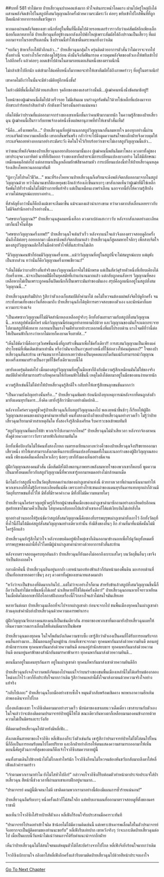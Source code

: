 ##บทที่ 581 ท่าไม้ตาย
ป๋ายเสี่ยวฉุนปากคอแห้งผาก หัวใจเต้นกระหน่ำโลดแรง ผ่านไปครู่ใหญ่ถึงได้ผสานพลังจิตเข้าไปในสถูปสั่งสมวิญญาณอีกครั้งด้วยความระมัดระวัง ค่อยๆ ขยับเข้าไปใกล้พื้นที่ที่ถูกปิดผนึกด้วยอาการอกสั่นขวัญผวา

หากมองผ่านพลังจิตของเขา ผนึกที่อยู่ในพื้นที่นี้เต็มไปด้วยรอยแตกร้าวราวกับว่าแค่สัมผัสอีกเพียงเล็กน้อยก็แตกทลายได้ ป๋ายเสี่ยวฉุนที่อยู่ข้างนอกลังเลไปพักใหญ่เพราะสัมผัสได้ถึงปราณเป็นเสี้ยวๆ ที่แผ่ออกมาจากในรอยปริแตกนั้น ซึ่งปราณนี้ทำให้เขาตื่นตระหนกยิ่งกว่าเดิม

“จบกันๆ ข้าหาเรื่องใส่ตัวอีกแล้ว...” ป๋ายเสี่ยวฉุนกลุ้มใจ ครุ่นคิดด้วยอาการตัวสั่นว่าไม่ควรจะจากไปทั้งอย่างนี้ จะอย่างไรก็ควรต้องดูให้รู้ก่อน ดังนั้นจึงกัดฟันกรอด ควบคุมพลังจิตของตัวเองให้ขยับเข้าไปใกล้อีกครั้ง แล้วค่อยๆ ลอดเข้าไปด้านในตามรอยแตกเส้นหนึ่งของตราผนึกนี้

ไม่กล้าเข้าไปลึกนัก แต่เข้ามาได้แค่คืบหนึ่งก็มากพอจะทำให้เขาสัมผัสได้ถึงภาพคร่าวๆ ที่อยู่ในตราผนึก!

เขาคาดไม่ถึงว่าในนั้นจะมีห้วงมิติอยู่อีกหนึ่งชั้น!

ในห้วงมิติชั้นนี้เต็มไปด้วยแสงสีเทา จุดลึกของของแสงสว่างนั้นมี...ผู้เฒ่าคนหนึ่งนั่งขัดสมาธิอยู่!!

ใบหน้าของผู้เฒ่าคนนี้เต็มไปด้วยริ้วรอย ไม่มีเส้นผม บนร่างถูกรัดพันไว้ด้วยโซ่เหล็กที่แปลงมาจากอักขระเก้าร้อยเก้าสิบเก้าตัว กักขังเขาไว้ตรงนั้นอย่างแน่นหนา

เห็นได้ชัดว่าปราณที่แผ่ออกมาจากร่างของเขาเหนือชั้นกว่าคนฟ้ามากมายนัก ในความรู้สึกของป๋ายเสี่ยวฉุน ผู้เฒ่าคนนี้เป็นราวกับเทพเจ้าองค์หนึ่งซึ่งแผ่พลานุภาพที่ทำให้เขาตัวสั่นเทิ้ม!

“นี่คือ...ครึ่งเทพหรือ...” ป๋ายเสี่ยวฉุนที่อยู่ด้านนอกสถูปวิญญาณกลั้นลมหายใจ มองทุกอย่างนี้ผ่านกระแสจิตด้วยความเหลือเชื่อ เขาอกสั่นพรั่นพรึง กลัวว่าจะไปดึงดูดความสนใจของอีกฝ่ายจึงควบคุมให้กระแสจิตถอยห่างออกมาอย่างระมัดระวัง คิดในใจไว้เรียบร้อยว่าเขาจะไม่เอาสถูปวิญญาณนี้แล้ว...

ทว่าขณะที่พลังจิตของป๋ายเสี่ยวฉุนถอยกลับออกมานั้นเอง ผู้เฒ่าคนนี้พลันลืมตาโพลง ดวงตาทั้งคู่ของเขาประดุจดวงอาทิตย์ นาทีที่เปิดออก ร่างของเขาก็คล้ายจะมีการเปลี่ยนแปลงบางอย่าง ไม่ได้มีลักษณะเหมือนคนอีกต่อไป แต่กลายมาเป็นงูเหลือมยักษ์สีชาดสามหัว การเปลี่ยนแปลงนี้ทำให้ป๋ายเสี่ยวฉุนหลุดร้องเสียงโหยหวนออกมาทันที

“ผู้อาวุโสโปรดไว้ชีวิต...” ขณะที่ร้องโหยหวนป๋ายเสี่ยวฉุนก็เตรียมจะดึงพลังจิตกลับออกมาจากในสถูปวิญญาณด้วย ทว่าไม่นานเขาก็ต้องหยุดชะงักแล้วร้องเอ๊ะขึ้นมาเบาๆ เขาสังเกตเห็นว่าผู้เฒ่าที่มีโซ่เหล็กรัดพันไปทั่วร่างนั้นไม่ได้มีร่างกายที่แท้จริง แต่เป็นเหมือนเงาพร่าเลือน นอกจากนี้ยังให้ความรู้สึกถึงความไม่สมบูรณ์แบบบางอย่าง...

ที่สำคัญยิ่งกว่านั้นก็คือถึงแม้เขาจะลืมตาขึ้น แม้จะมองแล้วน่าเกรงขาม ทว่าดวงตากลับเลื่อนลอยราวกับไม่มีจิตสำนึกอย่างไรอย่างนั้น...

“เศษซากวิญญาณ?” ป๋ายเสี่ยวฉุนสูดลมหนึ่งเฮือก ดวงตาเปล่งแสงวาววับ หลังจากสังเกตอย่างละเอียดเขาก็แน่ใจในที่สุด

“เศษซากวิญญาณครึ่งเทพ!!” ป๋ายเสี่ยวฉุนใจเต้นรัวเร็ว หลังจากแน่ใจแล้วจึงลองตรวจสอบดูอีกครั้ง นั่นถึงได้ค่อยๆ ถอยออกมา เมื่อเขาดึงพลังจิตกลับมาแล้ว ป๋ายเสี่ยวฉุนก็สูดลมหายใจลึกๆ เพื่อสงบจิตใจ มองสถูปวิญญาณผลึกใสในมือด้วยหัวใจที่สั่นสะท้านไม่เลิก

“มีวิญญาณคนฟ้าก็ย่อมมีวิญญาณครึ่งเทพ...แม้ว่าวิญญาณที่อยู่ในสถูปนี้จะไม่สมบูรณ์แบบ แต่ผุพังเป็นซากส่วน ทว่านั่นก็คือวิญญาณครึ่งเทพเชียวนะ!”

“เห็นได้ชัดว่าบางทีร่างที่แท้จริงของวิญญาณนี้อาจไม่ใช่นักพรต แต่เป็นสัตว์ดุร้ายตัวหนึ่งที่เทียบเคียงได้กับครึ่งเทพ...น่าจะเป็นยอดฝีมือในยุคสมัยที่เก่าแก่นานมากแล้ว แต่กลับถูกคนสังหาร วิญญาณที่หลงเหลือหากไม่เป็นเพราะถูกคนอื่นปิดผนึกก็เป็นเพราะมันทำของมันเอง สรุปคือถูกผนึกอยู่ในสถูปสั่งสมวิญญาณนี้...”

ป๋ายเสี่ยวฉุนขบริมฝีปาก รู้สึกว่าตัวเองเก็บสมบัติล้ำค่ามาได้ อดไม่ไหวจนต้องแผ่พลังจิตไปดูอีกครั้ง จนกระทั่งยามเที่ยงของวันที่สองมาถึง ป๋ายเสี่ยวฉุนถึงได้ยุติการตรวจสอบของตัวเอง และนัยน์ตาก็เผยความกระจ่างแจ้ง

“เป็นเศษซากวิญญาณที่ไม่มีจิตสำนึกหลงเหลืออยู่จริงๆ อีกทั้งยังผสานรวมกับสถูปสั่งสมวิญญาณนี้...หากสถูปพังเมื่อไหร่ ผนึกวิญญาณนี้ย่อมถูกทำลายตามไปด้วย และวิญญาณของมันก็จะแตกกระจายไปตามสถูปที่พังทลาย กลายมาเป็นแรงโจมตีทำลายล้างระลอกหนึ่งที่แผ่ไปรอบด้าน แรงโจมตีที่ว่านี้ต่อให้เป็นคนฟ้าก็เกรงว่าหากไม่ตายก็คงบาดเจ็บสาหัส...”

“เห็นได้ชัดว่านี่คืออาวุธวิเศษชิ้นหนึ่งที่ถูกสร้างขึ้นมาเพื่อใช้ครั้งเดียว!! การสะสมวิญญาณเป็นเพียงแค่ประโยชน์ที่เพิ่มเติมเข้ามาเท่านั้น หรือว่ามันจะเป็นอาวุธอย่างหนึ่งที่ใช้ล่อลวงให้คนลุ่มหลง?” ใจของป๋ายเสี่ยวฉุนสั่นสะท้าน เขาจินตนาการไม่ออกเลยว่าต้องเป็นบุคคลแบบใดกันแน่ถึงสามารถนำวิญญาณของครึ่งเทพมาสร้างเป็นอาวุธที่ใช้ครั้งเดียวแบบนี้ได้

เขายังคงครุ่นคิดต่อไป เมื่อมองสถูปวิญญาณที่อยู่ในมือเขาก็ถึงกับมีความรู้สึกเหมือนมันไม่ใช่ของจริง สมบัติล้ำค่าที่สามารถสร้างภัยคุกคามให้กับคนฟ้าได้ชิ้นนี้ เหตุใดถึงได้ตกมาอยู่ในมือของตนง่ายดายนัก

ความรู้สึกเช่นนี้ไม่ได้ทำให้ป๋ายเสี่ยวฉุนรู้สึกดีใจ กลับทำให้เขารู้สึกขนลุกขนชันมากกว่า

“เป็นความบังเอิญอย่างนั้นหรือ...” ป๋ายเสี่ยวฉุนพึมพำ ย้อนนึกถึงทุกเหตุการณ์หลังจากที่ตนถูกส่งตัวมายังแดนทุรกันดาร...ยิ่งคิด เขายิ่งรู้สึกว่ามีบางอย่างผิดปกติ...

หลังจากใคร่ครวญอยู่ชั่วครู่ป๋ายเสี่ยวฉุนก็เก็บสถูปวิญญาณลงไป พอเงยหน้าขึ้นช้าๆ ก็เรียกให้ผู้ฝึกวิญญาณสองคนของเผ่าภูเขาดำมาหาทันที คนทั้งสองมาถึงถ้ำของป๋ายเสี่ยวฉุนอย่างรวดเร็ว ไม่รู้ว่าป๋ายเสี่ยวฉุนเรียกมาด้วยสาเหตุอันใด ทั้งสองจึงรู้สึกตึงเครียด รีบคารวะขอเข้าพบทันที

“สถูปวิญญาณที่มอบให้ข้า พวกเจ้าไปเอามาจากไหน!” ป๋ายเสี่ยวฉุนไม่มัวเสียเวลา หลังจากจ้องตาคนทั้งคู่ด้วยดวงตาวาววับราวสายฟ้าก็เอ่ยถามทันใด

อีกทั้งเพื่อป้องกันไม่ให้คนทั้งสองโกหก เนตรทงเทียนกลางหว่างคิ้วของป๋ายเสี่ยวฉุนจึงปริขยายออกมาเสี้ยวหนึ่ง ทำให้เขาสามารถสังเกตเห็นการเปลี่ยนแปลงทั้งหมดทั้งในและนอกร่างของผู้ฝึกวิญญาณสองคนนี้ เพียงแค่คลื่นเคลื่อนไหวเล็กๆ น้อยๆ เขาก็ยังมองเห็นอย่างชัดเจน

ผู้ฝึกวิญญาณสองคนตัวสั่น เมื่อสัมผัสได้ถึงพลานุภาพทรงพลังลมหายใจของพวกเขาก็หอบถี่ พูดความเป็นมาทั้งหมดเกี่ยวกับสถูปวิญญาณนี้ที่พวกเขารู้ออกมาหมดอย่างไม่กล้าหมกเม็ด

นึกไม่ถึงว่าสถูปนี้จะเป็นวัตถุสืบทอดเก่าแก่ของเผ่าภูเขาดำแห่งนี้ ด้วยกาลเวลาที่ผ่านมาเนิ่นนานทำให้พวกเขาเองก็ยังไม่รู้ถึงรายละเอียดที่แน่ชัด เพราะอย่างไรซะชนเผ่าของแดนทุรกันดารแทบทุกเผ่าก็ล้วนมีวัตถุที่บรรพชนทิ้งไว้ให้ มีทั้งที่มีราคาค่างวด มีทั้งที่ไม่มีความหมายใดๆ

ป๋ายเสี่ยวฉุนใคร่ครวญอยู่ชั่วครู่ก็เรียกผู้นำชนพื้นเมืองของเผ่าภูเขาดำมาซักถามอย่างละเอียดยิบอีกคน สุดท้ายเขาก็ขมวดคิ้วเป็นปม ไล่ทุกคนกลับออกไปแล้วตัวเขาเองก็ได้แต่เงียบงันไม่เอ่ยสิ่งใด

ทุกอย่างล้วนบอกให้รู้แน่ชัดว่าสถูปสั่งสมวิญญาณนี้คือของที่บรรพบุรุษเผ่าภูเขาดำทิ้งเอาไว้ อีกทั้งวัตถุที่ทิ้งไว้นี้ก็ไม่ได้มีแค่สถูปสั่งสมวิญญาณอย่างเดียวเท่านั้น ยังมีสิ่งของอื่นๆ อีก ส่วนที่มาที่แน่ชัดนั้นไม่มีใครรู้อีกแล้ว

ป๋ายเสี่ยวฉุนยังรู้สึกไม่ว่าใจ หลังจากขบคิดอยู่พักใหญ่เขาก็เดินออกมาข้างนอกเพื่อไปดูวัตถุทั้งหมดที่บรรพบุรุษของเผ่านี้ทิ้งไว้โดยมีผู้นำเผ่าภูเขาดำนำทางด้วยอาการตัวสั่นสะท้าน

หลังจากตรวจสอบดูครบทุกอันแล้ว ป๋ายเสี่ยวฉุนก็ยังมองไม่ออกถึงเบาะแสใดๆ บนวัตถุชิ้นอื่นๆ เขาจึงจำเป็นต้องถอดใจ

กลางดึกคืนนี้ ป๋ายเสี่ยวฉุนยืนอยู่นอกถ้ำ เงยหน้ามองท้องฟ้าแล้วก็ก้มหน้ามองพื้นดิน มองรอบด้านที่เป็นเทือกเขาทอดยาวขึ้นๆ ลงๆ ดวงตาทั้งคู่ของเขาฉายแสงคมกล้า

“หวังว่าจะเป็นข้าเองที่คิดมากเกินไป...แต่ไม่ว่าจะอย่างไรก็ตาม สำหรับข้าแล้วสถูปสั่งสมวิญญาณชิ้นนี้ก็ถือว่าเป็นท่าไม้ตายชิ้นหนึ่งได้เลย! น่าเสียดายที่ใช้ได้แค่ครั้งเดียว!” ป๋ายเสี่ยวฉุนถอนหายใจยาวเหยียด ในเมื่อคิดไม่ออกเขาก็ถือโอกาสฝังกลบเรื่องนี้ไว้กลางใจแล้วไม่สนใจมันเสียเลย

หลายวันต่อมา ป๋ายเสี่ยวฉุนเลือกที่จะไปจากเผ่าภูเขาดำ ก่อนจะจากไป ชนพื้นเมืองทุกคนในเผ่าภูเขาดำล้วนคุกเข่าคำนับส่งป๋ายเสี่ยวฉุนด้วยความเคารพยำเกรง

ผู้ฝึกวิญญาณวัยกลางคนสองคนก็เป็นเช่นเดียวกัน สายตาของพวกเขาที่มองมายังป๋ายเสี่ยวฉุนเผยให้เห็นความหวาดเกรงเลื่อมใสที่เด่นชัดมากเป็นพิเศษ

ป๋ายเสี่ยวฉุนมองทุกคน ในใจก็พลันบังเกิดความซาบซึ้ง เขารู้สึกว่าตัวเองเป็นคนที่ได้รับการยอมรับจากคนอื่นอย่างมาก...ปีนั้นตอนอยู่ในหมู่บ้าน ก่อนที่เขาจะจากมา ทุกคนพากันมาส่งด้วยความยินดี ตอนอยู่สำนักธาราเทพ ทุกคนพากันมาส่งด้วยความยินดี ตอนอยู่สำนักสยบธาร ทุกคนพากันมาส่งด้วยความยินดี ตอนอยู่นครฟ้าของสำนักอันตมรรคาฟ้าดารา ทุกคนพากันมาส่งด้วยความยินดี...

ตอนนี้มาอยู่ในแดนทุรกันดาร อยู่ในเผ่าภูเขาดำ ทุกคนก็พากันมาส่งเขาด้วยความยินดีอีก

ป๋ายเสี่ยวฉุนยังจงใจกวาดพลังจิตมองไปจนแน่ใจว่าบนร่างของชนพื้นเมืองเหล่านี้ไม่ได้เตรียมฆ้องกลองโหม่งอะไรไว้ เขาก็ยิ่งประทับใจมากกว่าเดิม รู้สึกว่าคนเหล่านี้ตั้งใจมาส่งลาตนด้วยความจริงใจอย่างแท้จริง

“กลับไปเถอะ” ป๋ายเสี่ยวฉุนโบกมืออย่างซาบซึ้งใจ หมุนตัวกลับพร้อมเชิดคาง พกพาเอาความฮึกเหิมลำพองเดินจากไปไกล

เบื้องหลังของเขา โจวอีซิงติดตามมาอย่างรวดเร็ว นัยน์ตาของเขาเผยแววเด็ดเดี่ยว เขาสาบานกับตัวเองในใจแล้วว่าจะต้องติดตามปรมาจารย์ป๋ายผู้นี้ให้ได้ ขณะเดียวกันหางตาก็เหลือบมามองคนข้างกายด้วยความไม่เป็นมิตรและระวังภัย

ที่ติดตามป๋ายเสี่ยวฉุนไปด้วยยังมีหลี่เฟิง...

สังเกตเห็นสายตาของโจวอีซิง หลี่เฟิงเองก็ระวังตัวเช่นกัน เขารู้สึกว่าปรมาจารย์ป๋ายไม่ได้ไล่ตนไปไหน นี่ก็ถือเป็นการยอมรับตนไปโดยปริยาย และอีกฝ่ายกำลังรอให้ตนแสดงความสามารถออกมาให้เห็น ตอนนี้ศัตรูตัวฉกาจที่สุดของตนก็คือเจ้าโจวอีซิงสมควรตายผู้นี้

คนทั้งสามเดินไปข้างหน้าได้ไม่ไกลเท่าไหร่นัก โจวอีซิงก็ทนไม่ไหวจนต้องหันขวับกลับมาถลึงตาใส่หลี่เฟิงแล้วคำรามกร้าว

“เจ้าตามพวกเรามาทำไม ยังไม่ไสหัวไปอีก!” กล่าวจบโจวอีซิงก็รีบค้อมตัวทำหน้าตาประจ๋อประแจ๋ใส่ป๋ายเสี่ยวฉุน สีหน้านี้ช่วงเวลาที่ผ่านมาเขาแอบฝึกอยู่นานมาก...

“ปรมาจารย์ คนผู้นี้มีเจตนาไม่ดี เขาติดตามพวกเรามาอย่างนี้ต้องมีแผนการชั่วร้ายแน่นอน!”

ป๋ายเสี่ยวฉุนอืมรับเบาๆ หนึ่งครั้งแล้วก็ไม่สนใจอีก แต่หยิบเอาแผนที่ออกมาตรวจสอบดูที่ตั้งของนครราชาผี

พอเห็นว่าโจวอีซิงใส่ร้ายป้ายสีตัวเอง หลี่เฟิงก็ร้อนใจรีบประสานมือคารวะทันที

“ปรมาจารย์โปรดอย่าเข้าใจผิด ข้าน้อยไม่ได้มีความคิดเช่นนี้ แต่เพราะข้าเคารพเลื่อมใสในตัวปรมาจารย์จึงอยากจะเป็นผู้ติดตามของท่านนะขอรับ” หลี่เฟิงรีบเอ่ยปาก เขาหวังจริงๆ ว่าจะเกาะติดป๋ายเสี่ยวฉุนต่อไป เมื่อเป็นแบบนี้วันหน้าไม่แน่ว่าตนอาจได้รับคำแนะนำจากอีกฝ่าย

เห็นว่าป๋ายเสี่ยวฉุนไม่ได้สนใจตนแต่หมุนตัวได้ก็สะบัดร่างจากไปไกล หลี่เฟิงจึงยิ่งร้อนใจมากกว่าเดิม

โจวอีซิงเบิกบานใจ ถลึงตาใส่หลี่เฟิงอีกครั้งแล้วรีบตามติดป๋ายเสี่ยวฉุนไปด้วยสีหน้าประจบเอาใจ


------


[Go To Next Chapter]( ./19.md)